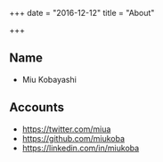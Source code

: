 +++
date = "2016-12-12"
title = "About"

+++

## Name
- Miu Kobayashi

## Accounts
- https://twitter.com/miua
- https://github.com/miukoba
- https://linkedin.com/in/miukoba
